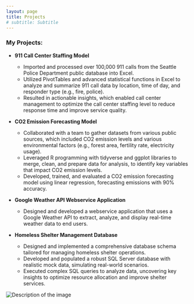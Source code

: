 ```yaml
---
layout: page
title: Projects
# subtitle: Subtitle
---
```


### My Projects:

- **911 Call Center Staffing Model**
  - Imported and processed over 100,000 911 calls from the Seattle Police Department public database into Excel.
  - Utilized PivotTables and advanced statistical functions in Excel to analyze and summarize 911 call data by location, time of day, and responder type (e.g., fire, police).
  - Resulted in actionable insights, which enabled call center management to optimize the call center staffing level to reduce response time and improve service quality.

- **CO2 Emission Forecasting Model**
  - Collaborated with a team to gather datasets from various public sources, which included CO2 emission levels and various environmental factors (e.g., forest area, fertility rate, electricity usage).
  - Leveraged R programming with tidyverse and ggplot libraries to merge, clean, and prepare data for analysis, to identify key variables that impact CO2 emission levels.
  - Developed, trained, and evaluated a CO2 emission forecasting model using linear regression, forecasting emissions with 90% accuracy.

- **Google Weather API Webservice Application**
  - Designed and developed a webservice application that uses a Google Weather API to extract, analyze, and display real-time weather data to end users.

- **Homeless Shelter Management Database**
  - Designed and implemented a comprehensive database schema tailored for managing homeless shelter operations.
  - Developed and populated a robust SQL Server database with realistic mock data, simulating real-world scenarios.
  - Executed complex SQL queries to analyze data, uncovering key insights to optimize resource allocation and improve shelter services.



![Description of the image](../assets/img/path.jpg)
